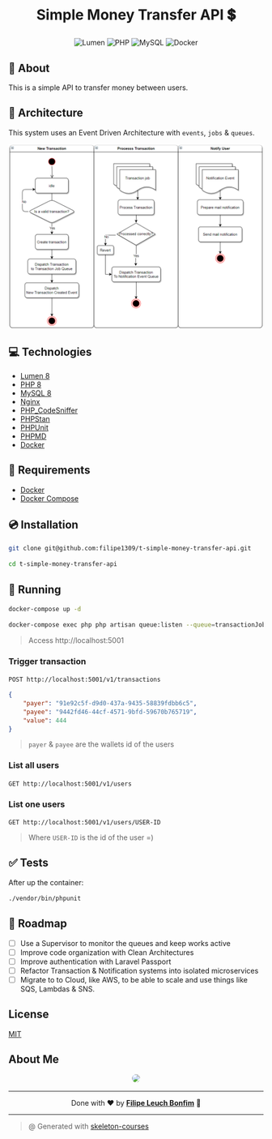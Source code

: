 # <p align="center">Simple Money Transfer API 💲</p>

<p align="center">
    <img src="https://img.shields.io/badge/Code-Lumen-informational?style=flat-square&logo=lumen&color=F4645F" alt="Lumen" />
    <img src="https://img.shields.io/badge/Code-PHP-informational?style=flat-square&logo=php&color=777bb4&logoColor=8892BF" alt="PHP" />
    <img src="https://img.shields.io/badge/Tools-MySQL-informational?style=flat-square&logo=mysql&color=4479A1&logoColor=2496ED" alt="MySQL" />
    <img src="https://img.shields.io/badge/Tools-Docker-informational?style=flat-square&logo=docker&color=2496ED" alt="Docker" />
</p>

## 💬 About

This is a simple API to transfer money between users.

## :triangular_ruler: Architecture

This system uses an Event Driven Architecture with `events`, `jobs` & `queues`.

![Architecture](architecture.png)

## :computer: Technologies

-   [Lumen 8](https://lumen.laravel.com/)
-   [PHP 8](https://www.php.net/)
-   [MySQL 8](https://www.mysql.com/)
-   [Nginx](https://www.nginx.com/)
-   [PHP_CodeSniffer](https://github.com/squizlabs/PHP_CodeSniffer)
-   [PHPStan](https://github.com/phpstan/phpstan)
-   [PHPUnit](https://phpunit.de/)
-   [PHPMD](https://phpmd.org/)
-   [Docker](https://www.docker.com/)

## :scroll: Requirements

-   [Docker](https://www.docker.com/)
-   [Docker Compose](https://docs.docker.com/compose/)

## :cd: Installation

```sh
git clone git@github.com:filipe1309/t-simple-money-transfer-api.git
```

```sh
cd t-simple-money-transfer-api
```

## :runner: Running

```sh
docker-compose up -d
```

```sh
docker-compose exec php php artisan queue:listen --queue=transactionJobQueue,notificationEventQueue --timeout=60 --sleep=3 --tries=3
```

> Access http://localhost:5001

### Trigger transaction

`POST http://localhost:5001/v1/transactions`

```json
{
    "payer": "91e92c5f-d9d0-437a-9435-58839fdbb6c5",
    "payee": "9442fd46-44cf-4571-9bfd-59670b765719",
    "value": 444
}
```

> `payer` & `payee` are the wallets id of the users

### List all users

`GET http://localhost:5001/v1/users`

### List one users

`GET http://localhost:5001/v1/users/USER-ID`

> Where `USER-ID` is the id of the user =)

## :white_check_mark: Tests

After up the container:

```sh
./vendor/bin/phpunit
```

## :pushpin: Roadmap

-   [ ] Use a Supervisor to monitor the queues and keep works active
-   [ ] Improve code organization with Clean Architectures
-   [ ] Improve authentication with Laravel Passport
-   [ ] Refactor Transaction & Notification systems into isolated microservices
-   [ ] Migrate to to Cloud, like AWS, to be able to scale and use things like SQS, Lambdas & SNS.

## License

[MIT](https://choosealicense.com/licenses/mit/)

## About Me

<p align="center">
    <a style="font-weight: bold" href="https://www.linkedin.com/in/filipe1309/">
    <img style="border-radius:50%" width="100px; "src="https://avatars.githubusercontent.com/u/2081014?s=60&v=4"/>
    </a>
</p>

---

<p align="center">
    Done with ♥ by <a style="font-weight: bold" href="https://www.linkedin.com/in/filipe1309/">Filipe Leuch Bonfim</a> 🖖
</p>

---

> @ Generated with [skeleton-courses](https://github.com/filipe1309/skeleton-courses)

